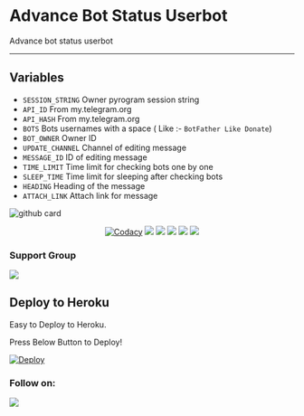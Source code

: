 # Advance Bot Status Userbot
Advance bot status userbot

---

## Variables

- `SESSION_STRING` Owner pyrogram session string
- `API_ID` From my.telegram.org
- `API_HASH` From my.telegram.org
- `BOTS` Bots usernames with a space ( Like :- `BotFather Like Donate`)
- `BOT_OWNER` Owner ID 
- `UPDATE_CHANNEL` Channel of editing message 
- `MESSAGE_ID` ID of editing message
- `TIME_LIMIT` Time limit for checking bots one by one
- `SLEEP_TIME` Time limit for sleeping after checking bots
- `HEADING` Heading of the message 
- `ATTACH_LINK` Attach link for message

![github card](https://github-readme-stats.vercel.app/api/pin/?username=szbots&repo=Powerful-Bot-Status_Bot&theme=dark)

<p align="center">
    <a href="https://app.codacy.com/szbots/Powerful-Bot-Status-Bot/dashboard"> <img src="https://img.shields.io/codacy/grade/4d58f2a402b54aed8a7d95f7add45a81?color=brightgreen&logo=codacy&logoColor=green&style=for-the-badge" alt="Codacy" /></a>
    <a href="https://github.com/szbots/Powerful-Bot-Status-Bot"> <img src="https://img.shields.io/github/repo-size/szbots/Powerful-Bot-Status-Bot?color=orange&logo=github&logoColor=green&style=for-the-badge" /></a>
    <a href="https://github.com/szbots/Powerful-Bot-Status-Bot/commits/"> <img src="https://img.shields.io/github/last-commit/szbots/Powerful-Bot-Status-Bot?color=brown&logo=github&logoColor=green&style=for-the-badge" /></a>
    <a href="https://github.com/szbots/Powerful-Bot-Status-Bot/issues"> <img src="https://img.shields.io/github/issues/szbots/Powerful-Bot-Status-Bot?color=blueviolet&logo=github&logoColor=green&style=for-the-badge" /></a>
    <a href="https://github.com/szbots/Powerful-Bot-Status-Bot/network/members"> <img src="https://img.shields.io/github/forks/szbots/Powerful-Bot-Status-Bot?color=red&logo=github&logoColor=green&style=for-the-badge" /></a>  
    <a href="https://pypi.org/project/Telethon/"> <img src="https://img.shields.io/pypi/v/telethon?color=yellow&label=telethon&logo=python&logoColor=green&style=for-the-badge" /></a>
</p>

### Support Group
<a href="https://t.me/slbotzone"><img src="https://img.shields.io/badge/Telegram-Join%20Telegram%20Group-blue.svg?logo=telegram"></a>

## Deploy to Heroku
Easy to Deploy to Heroku.

Press Below Button to Deploy!

[![Deploy](https://www.herokucdn.com/deploy/button.svg)](https://heroku.com/deploy?template=https://github.com/szbots/Powerful-Bot-Status-Bot)

### Follow on:
<p align="left">
<a href="https://github.com/InukaRanmira"><img src="https://img.shields.io/badge/GitHub-Follow%20on%20GitHub-inactive.svg?logo=github"></a>
</p>
